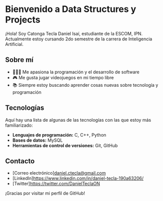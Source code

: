
# Bienvenido a Data Structures y Projects

¡Hola! Soy Catonga Tecla Daniel Isaí, estudiante de la ESCOM, IPN. Actualmente estoy cursando 2do semestre de la carrera de Inteligencia Artificial.

## Sobre mí

- 👨🏻‍💻 Me apasiona la programación y el desarrollo de software
- 🎮 Me gusta jugar videojuegos en mi tiempo libre
- 📚 Siempre estoy buscando aprender cosas nuevas sobre tecnología y programación


## Tecnologías

Aquí hay una lista de algunas de las tecnologías con las que estoy más familiarizado:

- **Lenguajes de programación:** C, C++, Python
- **Bases de datos:** MySQL
- **Herramientas de control de versiones:** Git, GitHub


## Contacto

- [Correo electrónico]daniel.ctecla@gmail.com
- [LinkedIn]https://www.linkedin.com/in/daniel-tecla-190a63206/
- [Twitter]https://twitter.com/DanielTeclaON

¡Gracias por visitar mi perfil de GitHub!